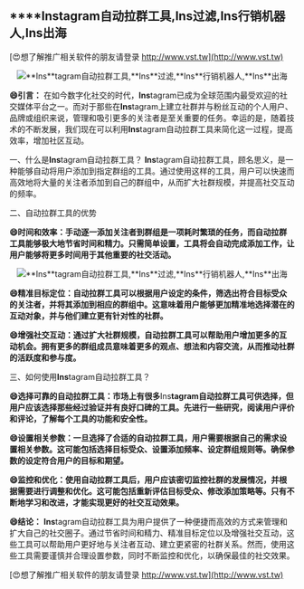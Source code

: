 ## ****Ins**tagram自动拉群工具,**Ins**过滤,**Ins**行销机器人,**Ins**出海**

[😍想了解推广相关软件的朋友请登录 http://www.vst.tw](http://www.vst.tw)

 <center><img src="https://vst.tw/MP4/tuiguang/png/3.png" alt="**Ins**tagram自动拉群工具,**Ins**过滤,**Ins**行销机器人,**Ins**出海"></center>

**😄引言：**
在如今数字化社交的时代，**Ins**tagram已成为全球范围内最受欢迎的社交媒体平台之一。而对于那些在**Ins**tagram上建立社群并与粉丝互动的个人用户、品牌或组织来说，管理和吸引更多的关注者是至关重要的任务。幸运的是，随着技术的不断发展，我们现在可以利用**Ins**tagram自动拉群工具来简化这一过程，提高效率，增加社区互动。

一、什么是**Ins**tagram自动拉群工具？
**Ins**tagram自动拉群工具，顾名思义，是一种能够自动将用户添加到指定群组的工具。通过使用这样的工具，用户可以快速而高效地将大量的关注者添加到自己的群组中，从而扩大社群规模，并提高社交互动的频率。

二、自动拉群工具的优势

**😄时间和效率：手动逐一添加关注者到群组是一项耗时繁琐的任务，而自动拉群工具能够极大地节省时间和精力。只需简单设置，工具将会自动完成添加工作，让用户能够将更多时间用于其他重要的社交活动。**

 <center><img src="https://vst.tw/MP4/tuiguang/png/8.png" alt="**Ins**tagram自动拉群工具,**Ins**过滤,**Ins**行销机器人,**Ins**出海"></center>

**😄精准目标定位：自动拉群工具可以根据用户设定的条件，筛选出符合目标受众的关注者，并将其添加到相应的群组中。这意味着用户能够更加精准地选择潜在的互动对象，并与他们建立更有针对性的社群。**

**😄增强社交互动：通过扩大社群规模，自动拉群工具可以帮助用户增加更多的互动机会。拥有更多的群组成员意味着更多的观点、想法和内容交流，从而推动社群的活跃度和参与度。**

三、如何使用**Ins**tagram自动拉群工具？

**😄选择可靠的自动拉群工具：市场上有很多**Ins**tagram自动拉群工具可供选择，但用户应该选择那些经过验证并有良好口碑的工具。先进行一些研究，阅读用户评价和评论，了解每个工具的功能和安全性。**

**😄设置相关参数：一旦选择了合适的自动拉群工具，用户需要根据自己的需求设置相关参数。这可能包括选择目标受众、设置添加频率、设定群组规则等。确保参数的设定符合用户的目标和期望。**

**😄监控和优化：使用自动拉群工具后，用户应该密切监控社群的发展情况，并根据需要进行调整和优化。这可能包括重新评估目标受众、修改添加策略等。只有不断地学习和改进，才能实现更好的社交互动效果。**

**😄结论：**
**Ins**tagram自动拉群工具为用户提供了一种便捷而高效的方式来管理和扩大自己的社交圈子。通过节省时间和精力、精准目标定位以及增强社交互动，这些工具可以帮助用户更好地与关注者互动、建立更紧密的社群关系。然而，使用这些工具需要谨慎并合理设置参数，同时不断监控和优化，以确保最佳的社交效果。

[😍想了解推广相关软件的朋友请登录 http://www.vst.tw](http://www.vst.tw)




